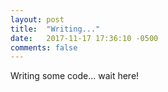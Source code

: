 ```yaml
---
layout: post
title:  "Writing..."
date:   2017-11-17 17:36:10 -0500
comments: false
---
```

Writing some code... wait here!